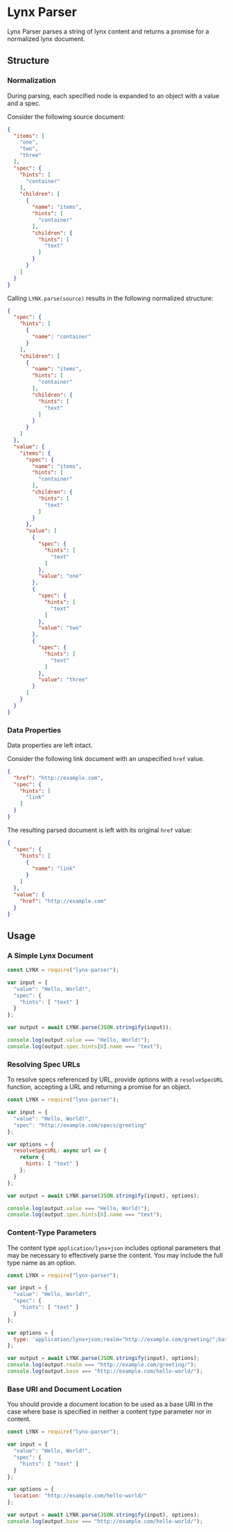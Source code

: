 Lynx Parser
=========================================================

Lynx Parser parses a string of lynx content and returns a promise for a 
normalized lynx document.

Structure
---------------------------------------------------------

### Normalization

During parsing, each specified node is expanded to an object with a value and a 
spec.

Consider the following source document:

```JSON
{
  "items": [
    "one",
    "two",
    "three"
  ],
  "spec": {
    "hints": [
      "container"
    ],
    "children": [
      {
        "name": "items",
        "hints": [
          "container"
        ],
        "children": {
          "hints": [
            "text"
          ]
        }
      }
    ]
  }
}

```

Calling `LYNX.parse(source)` results in the following normalized structure:

```JSON
{
  "spec": {
    "hints": [
      {
        "name": "container"
      }
    ],
    "children": [
      {
        "name": "items",
        "hints": [
          "container"
        ],
        "children": {
          "hints": [
            "text"
          ]
        }
      }
    ]
  },
  "value": {
    "items": {
      "spec": {
        "name": "items",
        "hints": [
          "container"
        ],
        "children": {
          "hints": [
            "text"
          ]
        }
      },
      "value": [
        {
          "spec": {
            "hints": [
              "text"
            ]
          },
          "value": "one"
        },
        {
          "spec": {
            "hints": [
              "text"
            ]
          },
          "value": "two"
        },
        {
          "spec": {
            "hints": [
              "text"
            ]
          },
          "value": "three"
        }
      ]
    }
  }
}

```

### Data Properties

Data properties are left intact.

Consider the following link document with an unspecified `href` value.

```JSON
{
  "href": "http://example.com",
  "spec": {
    "hints": [
      "link"
    ]
  }
}
```

The resulting parsed document is left with its original `href` value:

```JSON
{
  "spec": {
    "hints": [
      {
        "name": "link"
      }
    ]
  },
  "value": {
    "href": "http://example.com"
  }
}
```

Usage
---------------------------------------------------------

### A Simple Lynx Document

```js
const LYNX = require("lynx-parser");

var input = {
  "value": "Hello, World!",
  "spec": {
    "hints": [ "text" ]
  }
};

var output = await LYNX.parse(JSON.stringify(input));

console.log(output.value === "Hello, World!");
console.log(output.spec.hints[0].name === "text");

```

### Resolving Spec URLs

To resolve specs referenced by URL, provide options with a `resolveSpecURL` function, 
accepting a URL and returning a promise for an object.

```js
const LYNX = require("lynx-parser");

var input = {
  "value": "Hello, World!",
  "spec": "http://example.com/specs/greeting"
};

var options = {
  resolveSpecURL: async url => {
    return {
      hints: [ "text" ]
    };
  }
};

var output = await LYNX.parse(JSON.stringify(input), options);

console.log(output.value === "Hello, World!");
console.log(output.spec.hints[0].name === "text");

```

### Content-Type Parameters

The content type `application/lynx+json` includes optional parameters that may 
be necessary to effectively parse the content. You may include the full type name as an option.

```js
const LYNX = require("lynx-parser");

var input = {
  "value": "Hello, World!",
  "spec": {
    "hints": [ "text" ]
  }
};

var options = {
  type: 'application/lynx+json;realm="http://example.com/greeting/";base="http://example.com/hello-world/"'
};

var output = await LYNX.parse(JSON.stringify(input), options);
console.log(output.realm === "http://example.com/greeting/");
console.log(output.base === "http://example.com/hello-world/");
```

### Base URI and Document Location

You should provide a document location to be used as a base URI in the case where base
is specified in neither a content type parameter nor in content.

```js
const LYNX = require("lynx-parser");

var input = {
  "value": "Hello, World!",
  "spec": {
    "hints": [ "text" ]
  }
};

var options = {
  location: "http://example.com/hello-world/"
};

var output = await LYNX.parse(JSON.stringify(input), options);
console.log(output.base === "http://example.com/hello-world/");
```
